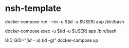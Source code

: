 # nsh-template

docker-compose run --rm -u $(id -u $USER) app /bin/bash

docker-compose exec -u $(id -u $USER) app /bin/bash

UID_GID="$(id -u):$(id -g)" docker-compose up